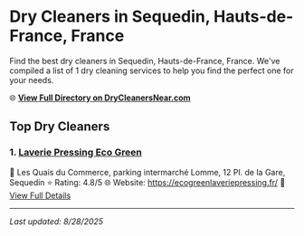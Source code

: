 # Dry Cleaners in Sequedin, Hauts-de-France, France

Find the best dry cleaners in Sequedin, Hauts-de-France, France. We've compiled a list of 1 dry cleaning services to help you find the perfect one for your needs.

🌐 **[View Full Directory on DryCleanersNear.com](https://drycleanersnear.com/city/France/Hauts-de-France/Sequedin)**

## Top Dry Cleaners

### 1. [Laverie Pressing Eco Green](https://drycleanersnear.com/dryCleaner/68ae6770c95ff2c6096b138e/laverie-pressing-eco-green)
📍 Les Quais du Commerce, parking intermarché Lomme, 12 Pl. de la Gare, Sequedin
⭐ Rating: 4.8/5
🌐 Website: https://ecogreenlaveriepressing.fr/
🔗 [View Full Details](https://drycleanersnear.com/dryCleaner/68ae6770c95ff2c6096b138e/laverie-pressing-eco-green)


---

*Last updated: 8/28/2025*
